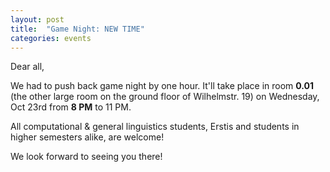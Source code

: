 ```yaml
---
layout: post
title:  "Game Night: NEW TIME"
categories: events
---
```


Dear all,  

We had to push back game night by one hour. 
It'll take place in room **0.01** (the other large room on the ground floor of Wilhelmstr. 19) on Wednesday, Oct 23rd from **8 PM** to 11 PM.

All computational & general linguistics students, Erstis and students in higher semesters alike, are welcome!

We look forward to seeing you there!

